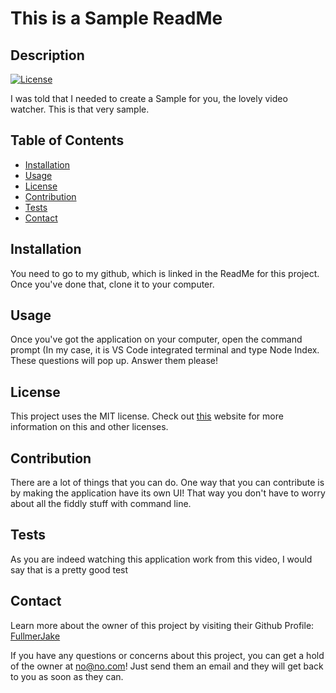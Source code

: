 
  # This is a Sample ReadMe
  ## Description
  [![License](https://img.shields.io/badge/License-MIT-<Green>.svg)](https://shields.io/)

  I was told that I needed to create a Sample for you, the lovely video watcher. This is that very sample. 

  ## Table of Contents
  * [Installation](#installation)
  * [Usage](#usage)
  * [License](#license)
  * [Contribution](#contribution)
  * [Tests](#tests)
  * [Contact](#contact)

  ## Installation
  You need to go to my github, which is linked in the ReadMe for this project. Once you've done that, clone it to your computer. 

  ## Usage
  Once you've got the application on your computer, open the command prompt (In my case, it is VS Code integrated terminal and type Node Index. These questions will pop up. Answer them please!

  ## License
  This project uses the MIT license. Check out <a href="https://choosealicense.com">this</a> website for more information on this and other licenses. 

  ## Contribution
  There are a lot of things that you can do. One way that you can contribute is by making the application have its own UI! That way you don't have to worry about all the fiddly stuff with command line.

  ## Tests
  As you are indeed watching this application work from this video, I would say that is a pretty good test
  
  ## Contact
  Learn more about the owner of this project by visiting their Github Profile: <a href=https://github.com/FullmerJake>FullmerJake</a>

  If you have any questions or concerns about this project, you can get a hold of the owner at no@no.com! Just send them an email and they will get back to you as soon as they can. 

  